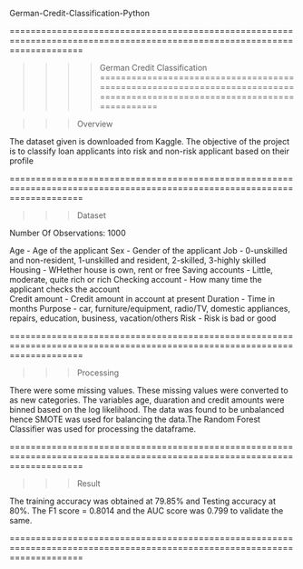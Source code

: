 German-Credit-Classification-Python

==========================================================================================================================
>>>> German Credit Classification
==========================================================================================================================

>>> Overview

The dataset given is downloaded from Kaggle. The objective of the project is to classify loan applicants into risk and
non-risk applicant based on their profile

==========================================================================================================================

>>> Dataset

Number Of Observations: 1000

Age			- Age of the applicant
Sex			- Gender of the applicant
Job			- 0-unskilled and non-resident, 1-unskilled and resident, 2-skilled, 3-highly skilled
Housing			- WHether house is own, rent or free
Saving accounts		- Little, moderate, quite rich or rich
Checking account	- How many time the applicant checks the account	
Credit amount		- Credit amount in account at present
Duration		- Time in months
Purpose			- car, furniture/equipment, radio/TV, domestic appliances, repairs, education, business, 
			  vacation/others
Risk			- Risk is bad or good

==========================================================================================================================

>>>Processing

There were some missing values. These missing values were converted to as new categories. The variables age, duaration
and credit amounts were binned based on the log likelihood. The data was found to be unbalanced hence SMOTE was used for
balancing the data.The Random Forest Classifier was used for processing the dataframe.

==========================================================================================================================

>>>Result

The training accuracy was obtained at 79.85% and Testing accuracy at 80%. The F1 score = 0.8014 and the AUC score was
0.799 to validate the same. 

==========================================================================================================================